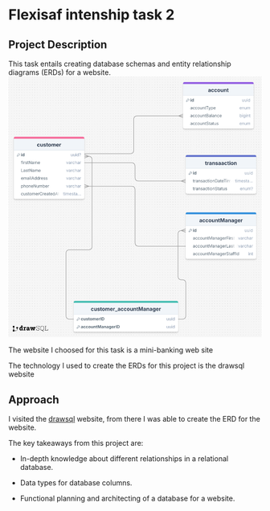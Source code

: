 # Flexisaf intenship task 2

## Project Description

This task entails creating database schemas and entity relationship diagrams (ERDs)
for a website. 
![ERD for my mini-banking website](https://github.com/21Alul21/Flexisaf-Internship-task1/blob/Task_2/drawSQL-image-export-2025-09-21%20(1).png?raw=true)

The website I choosed for this task is a mini-banking web site

The technology I used to create the ERDs for this project is the drawsql website
 
## Approach
I visited the [drawsql](https://drawsql.app/teams/augustines-team-1/diagrams/mini-bank-app) website, from there I was able to create the ERD for the website.

The key takeaways from this project are:
- In-depth knowledge about different relationships in a 
relational database.

- Data types for database columns.

- Functional planning and architecting of a database for a website.
